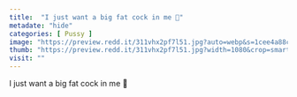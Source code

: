 ```yaml
---
title:  "I just want a big fat cock in me 🥺"
metadate: "hide"
categories: [ Pussy ]
image: "https://preview.redd.it/311vhx2pf7l51.jpg?auto=webp&s=1cee4a88c8615f94c6a680cccda69cb442abe648"
thumb: "https://preview.redd.it/311vhx2pf7l51.jpg?width=1080&crop=smart&auto=webp&s=50cb88d3f7f67bb9110776cba285ef0f01dbdaeb"
visit: ""
---
```

I just want a big fat cock in me 🥺
